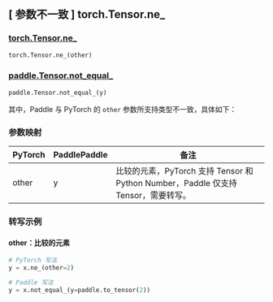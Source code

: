 ## [ 参数不一致 ] torch.Tensor.ne_
### [torch.Tensor.ne_](https://pytorch.org/docs/stable/generated/torch.Tensor.ne_.html)

```python
torch.Tensor.ne_(other)
```

### [paddle.Tensor.not_equal_]()

```python
paddle.Tensor.not_equal_(y)
```

其中，Paddle 与 PyTorch 的 `other` 参数所支持类型不一致，具体如下：

### 参数映射

| PyTorch       | PaddlePaddle | 备注                                             |
| ------------- | ------------ | ----------------------------------------------- |
| other         | y            | 比较的元素，PyTorch 支持 Tensor 和 Python Number，Paddle 仅支持 Tensor，需要转写。                       |

### 转写示例
#### other：比较的元素
```python
# PyTorch 写法
y = x.ne_(other=2)

# Paddle 写法
y = x.not_equal_(y=paddle.to_tensor(2))
```
